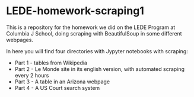 # LEDE-homework-scraping1

This is a repository for the homework we did on the LEDE Program at Columbia J School, doing scraping with BeautifulSoup in some different webpages.

In here you will find four directories with Jypyter notebooks with scraping:
- Part 1 - tables from Wikipedia
- Part 2 - Le Monde site in its english version, with automated scraping every 2 hours
- Part 3 - A table in an Arizona webpage
- Part 4 - A US Court search system
